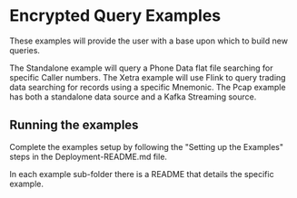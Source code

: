 # Encrypted Query Examples

These examples will provide the user with a base upon which to build new queries.

The Standalone example will query a Phone Data flat file searching for specific Caller numbers.
The Xetra example will use Flink to query trading data searching for records using a specific Mnemonic.
The Pcap example has both a standalone data source and a Kafka Streaming source.

## Running the examples

Complete the examples setup by following the "Setting up the Examples" steps in the Deployment-README.md file.

In each example sub-folder there is a README that details the specific example.

